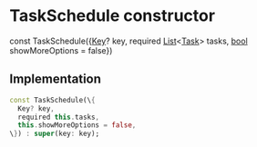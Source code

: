 


# TaskSchedule constructor






const
TaskSchedule(\{[Key](https:api.flutter.dev/flutter/foundation/Key-class.html)? key, required [List](https:api.flutter.dev/flutter/dart-core/List-class.html)&lt;[Task](../../models_task_task_model/Task-class.md)\> tasks, [bool](https:api.flutter.dev/flutter/dart-core/bool-class.html) showMoreOptions = false\})





## Implementation

```dart
const TaskSchedule(\{
  Key? key,
  required this.tasks,
  this.showMoreOptions = false,
\}) : super(key: key);
```







